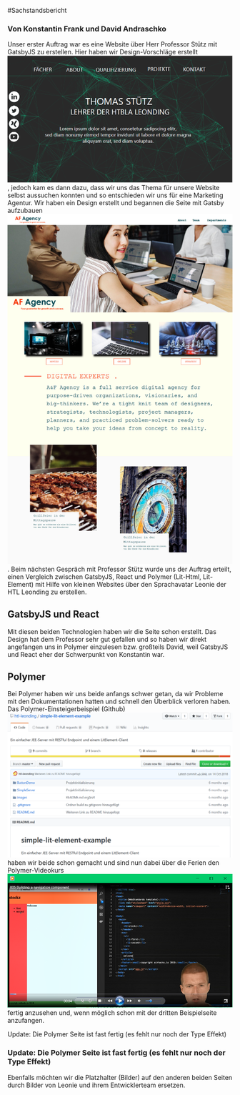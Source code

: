 #Sachstandsbericht
### Von Konstantin Frank und David Andraschko

Unser erster Auftrag war es eine Website über Herr Professor Stütz mit GatsbyJS zu erstellen. Hier haben wir Design-Vorschläge erstellt 
![Designvorschlag](images/designvorschlag.PNG), jedoch kam es dann dazu, dass wir uns das Thema für unsere Website selbst aussuchen konnten und so entschieden wir uns für eine Marketing Agentur. Wir haben ein Design erstellt und begannen die Seite mit Gatsby aufzubauen ![Gatsby Website](images/gatsby-website.jpg). Beim nächsten Gespräch mit Professor Stütz wurde uns der Auftrag erteilt, einen Vergleich zwischen GatsbyJS, React und Polymer (Lit-Html, Lit-Element) mit Hilfe von kleinen Websites über den Sprachavatar Leonie der HTL Leonding zu erstellen.

## GatsbyJS und React
Mit diesen beiden Technologien haben wir die Seite schon erstellt. Das Design hat dem Professor sehr gut gefallen und so haben wir direkt angefangen uns in Polymer einzulesen bzw. großteils David, weil GatsbyJS und React eher der Schwerpunkt von Konstantin war.

## Polymer
Bei Polymer haben wir uns beide anfangs schwer getan, da wir Probleme mit den Dokumentationen hatten und schnell den Überblick verloren haben. Das Polymer-Einsteigerbeispiel (Github) ![Github Tutorial](images/githubTutorial.PNG) haben wir beide schon gemacht und sind nun dabei über die Ferien den Polymer-Videokurs ![Videokurs](images/videokurs.PNG) fertig anzusehen und, wenn möglich schon mit der dritten Beispielseite anzufangen.  

Update: Die Polymer Seite ist fast fertig (es fehlt nur noch der Type Effekt)
### Update: Die Polymer Seite ist fast fertig (es fehlt nur noch der Type Effekt)

Ebenfalls möchten wir die Platzhalter (Bilder) auf den anderen beiden Seiten durch Bilder von Leonie und ihrem Entwicklerteam ersetzen. 